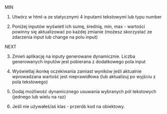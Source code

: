 MIN

1. Utwórz w html-a ze statycznymi 4 inputami tekstowymi lub typu number

2. Poniżej inputów wyświetl ich sumę, średnią, min, max - wartości powinny się aktualizować po każdej zmianie (możesz skorzystać ze zdarzenia input lub change na polu input)

NEXT

3. Zmień aplikację na inputy generowane dynamicznie. Liczba generowanych inputów jest pobierana z dodatkowego pola input

4. Wyświetlaj ikonkę oczekiwania zamiast wyników jeśli aktualnie wprowadzana wartość jest nieprawidłowa (lub aktualizuj po wyjściu z pola tekstowego)

5. Dodaj możliwość dynamicznego usuwania wybranych pól tekstowych (jednego lub wielu na raz)

6. Jeśli nie używałeś/aś klas - przerób kod na obiektowy.